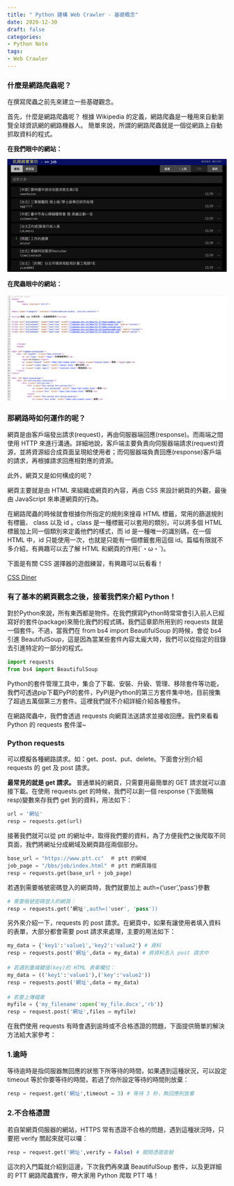 ```yaml
---
title: " Python 建構 Web Crawler - 基礎概念"
date: 2020-12-30
draft: false
categories: 
- Python Note
tags:
- Web Crawler
---
```


### 什麼是網路爬蟲呢？


在撰寫爬蟲之前先來建立一些基礎觀念。
<!--more-->
首先，什麼是網路爬蟲呢？
根據 Wikipedia 的定義，網路爬蟲是一種用來自動瀏覽全球資訊網的網路機器人。 
簡單來說，所謂的網路爬蟲就是一個從網路上自動抓取資料的程式。


**在我們眼中的網站：**

![](photo/ptt1.png)

**在爬蟲眼中的網站：**

![](photo/ptt2.png)

### **那網路時如何運作的呢？**

網頁是由客戶端發出請求(request)，再由伺服器端回應(response)。而兩端之間使用 HTTP 來進行溝通。詳細地說，客戶端主要負責向伺服器端請求(request)資源，並將資源組合成頁面呈現給使用者；而伺服器端負責回應(response)客戶端的請求，再根據請求回應相對應的資源。

此外，網頁又是如何構成的呢？

網頁主要就是由 HTML 來組織成網頁的內容，再由 CSS 來設計網頁的外觀，最後由 JavaScript 來串連網頁的行為。

在網路爬蟲的時候就會根據你所指定的規則來搜尋 HTML 標籤，常用的篩選規則有標籤、 class 以及 id 。class 是一種標籤可以套用的類別，可以將多個 HTML 標籤加上同一個類別來定義他們的樣式，而 id 是一種唯一的識別碼，在一個 HTML 中，id 只能使用一次，也就是只能有一個標籤套用這個 id。篇幅有限就不多介紹，有興趣可以去了解 HTML 和網頁的作用(´・ω・`)。

下面是有關 CSS 選擇器的遊戲練習，有興趣可以玩看看！

[CSS Diner](https://flukeout.github.io/)


### 有了基本的網頁觀念之後，接著我們來介紹 Python！

對於Python來說，所有東西都是物件。在我們撰寫Python時常常會引入前人已經寫好的套件(package)來簡化我們的程式碼，我們這章節所用到的 requests 就是一個套件。不過，當我們在 from bs4 import BeautifulSoup 的時候，會從 bs4 引進 BeautifulSoup，這是因為當某些套件內容太龐大時，我們可以從指定的目錄去引進特定的一部分的程式。

```python
import requests
from bs4 import BeautifulSoup
```

Python的套件管理工具中，集合了下載、安裝、升級、管理、移除套件等功能，我們可透過pip下載PyPI的套件，PyPI是Python的第三方套件集中地，目前搜集了超過五萬個第三方套件。這裡我們就不介紹詳細介紹各種套件。

在網路爬蟲中，我們會透過 requests 向網頁法送請求並接收回應。我們來看看 Python 的 requests 套件溜~

### Python requests

可以模擬各種網路請求。如：get、post、put、delete。下面會分別介紹requests 的 get 及 post 請求。

**最常見的就是 get 請求。**
普通單純的網頁，只需要用最簡單的 GET 請求就可以直接下載。在使用 requests.get 的時候，我們可以創一個 response (下面簡稱resp)變數來存我們 get 到的資料，用法如下：

```python
url = '網址'
resp = requests.get(url)
```

接著我們就可以從 ptt 的網址中，取得我們要的資料，為了方便我們之後爬取不同頁面，我們將網址分成網域及網頁路徑兩個部分。

```python
base_url = "https://www.ptt.cc"  ＃ ptt 的網域
job_page = "/bbs/job/index.html" ＃ ptt 的網頁路徑
resp = requests.get(base_url + job_page)
```

若遇到需要帳號密碼登入的網頁時，我們就要加上 auth=(‘user’,’pass’)參數

```python
# 需要帳號密碼登入的網頁：
resp = requests.get(‘網址',auth=('user', 'pass'))
```

另外來介紹一下，requests 的 post 請求。在網頁中，如果有讓使用者填入資料的表單，大部分都會需要 post 請求來處理，主要的用法如下：

```python
my_data = {'key1':'value1','key2':'value2'} # 資料
resp = requests.post('網址',data = my_data) # 將資料丟入 post 請求中

# 若遇到重複鍵值(key)的 HTML 表單欄位：
my_data = (('key1':'value1'),('key':'value2'))
resp = requests.post('網址',data = my_data)

# 若要上傳檔案
myfile = {'my_filename':open('my_file.docx','rb')}
resp = request.post('網址',files = myfile)
```

在我們使用 requests 有時會遇到逾時或不合格憑證的問題，下面提供簡單的解決方法給大家參考：

### 1.逾時

等待逾時是指伺服器無回應的狀態下所等待的時間，如果遇到這種狀況，可以設定 timeout 等於你要等待的時間，若過了你所設定等待的時間則放棄：

```python
resp = request.get('網址',timeout = 3) # 等待 3 秒，無回應則放棄
```

### 2.不合格憑證

若自架網頁伺服器的網站，HTTPS 常有憑證不合格的問題，遇到這種狀況時，只要把 verify 關起來就可以囉：

```python
resp = request.get('網址',verify = False) # 關閉憑證查驗
```

這次的入門篇就介紹到這邊，下次我們再來講 BeautifulSoup 套件，以及更詳細的 PTT 網路爬蟲實作，帶大家用 Python 爬取 PTT 咯！

